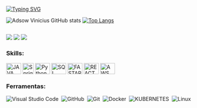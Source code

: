 [![Typing SVG](https://readme-typing-svg.herokuapp.com/?color=FF0&size=30&center=true&vCenter=true&width=1000&lines=Oi,+meu+nome+é+Adsow+Vinicius.;Sou+de+Pindamonhangaba(sim+não+é+só+uma+piada+do+Raul+Gil+rsrsrs),+SP.;Seja+bem-vindo(a)!+:%29)](https://git.io/typing-svg)
 
![Adsow Vinicius GitHub stats](https://github-readme-stats.vercel.app/api?username=AdsowVinicius&show_icons=true&theme=dark)
[![Top Langs](https://github-readme-stats.vercel.app/api/top-langs/?username=AdsowVinicius&theme=dark)](https://github.com/AdsowVinicius/github-readme-stats)

##

<div> 
  <a href="https://www.linkedin.com/in/adsow-vinicius-463a02208/" target="_blank"><img src="https://img.shields.io/badge/Adsow Vinicius-0077B5?style=for-the-badge&logo=linkedin&logoColor=white" target="_blank"></a>
  <a href="https://www.instagram.com/adsowvinicius/" target="_blank"><img src="https://img.shields.io/badge/-Adsow Vinicius-%23E4405F?style=for-the-badge&logo=instagram&logoColor=white" target="_blank"></a>
  <a href = "mailto:adsow007@gmail.com"><img src="https://img.shields.io/badge/-adsow007@gmail.com-%23333?style=for-the-badge&logo=gmail&logoColor=white" target="_blank"></a>
  
</div>

### Skills:

<div style="display: inline_block">
  <img align="center" alt="JAVA" height="30" width="40" src="https://cdn.jsdelivr.net/gh/devicons/devicon/icons/java/java-original.svg">
  <img align="center" alt="SprigBoot" height="30" width="" src="https://cdn.jsdelivr.net/gh/devicons/devicon@latest/icons/spring/spring-original.svg">
  <img align="center" alt="Python" height="30" width="40" src="https://cdn.jsdelivr.net/gh/devicons/devicon/icons/python/python-original.svg">
  <img align="center" alt="SQL" height="30" width="40" src="https://cdn.jsdelivr.net/gh/devicons/devicon@latest/icons/postgresql/postgresql-original-wordmark.svg">
  <img align="center" alt="FASTAPI" height="30" width="40" src="https://cdn.jsdelivr.net/gh/devicons/devicon@latest/icons/fastapi/fastapi-plain.svg">
    <img align="center" alt="REACT" height="30" width="40" src="https://cdn.jsdelivr.net/gh/devicons/devicon@latest/icons/react/react-original-wordmark.svg">
  <img align="center" alt="AWS" height="30" width="40" src="https://cdn.jsdelivr.net/gh/devicons/devicon@latest/icons/amazonwebservices/amazonwebservices-original-wordmark.svg">
</div>
  


### Ferramentas:

![Visual Studio Code](https://img.shields.io/badge/-Visual%20Studio%20Code-0D1117?style=for-the-badge&logo=visual-studio-code&logoColor=007ACC&labelColor=0D1117)&nbsp;
![GitHub](https://img.shields.io/badge/-GitHub-0D1117?style=for-the-badge&logo=github&labelColor=0D1117)&nbsp;
![Git](https://img.shields.io/badge/-Git-0D1117?style=for-the-badge&logo=git&labelColor=0D1117)&nbsp;
![Docker](https://img.shields.io/badge/-Docker-0D1117?style=for-the-badge&logo=docker&labelColor=0D1117)&nbsp;
![KUBERNETES](https://img.shields.io/badge/-KUBERNETES-0D1117?style=for-the-badge&logo=KUBERNETES&labelColor=0D1117)&nbsp;
![Linux](https://img.shields.io/badge/-Linux-0D1117?style=for-the-badge&logo=linux&labelColor=0D1117)&nbsp;
